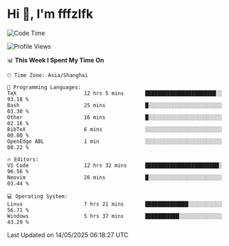 # Hi 👋, I'm fffzlfk

<!--START_SECTION:waka-->
![Code Time](http://img.shields.io/badge/Code%20Time-1%2C306%20hrs%2049%20mins-blue)

![Profile Views](http://img.shields.io/badge/Profile%20Views-0-blue)

📊 **This Week I Spent My Time On** 

```text
🕑︎ Time Zone: Asia/Shanghai

💬 Programming Languages: 
TeX                      12 hrs 5 mins       ███████████████████████░░   93.18 % 
Bash                     25 mins             █░░░░░░░░░░░░░░░░░░░░░░░░   03.30 % 
Other                    16 mins             █░░░░░░░░░░░░░░░░░░░░░░░░   02.16 % 
BibTeX                   6 mins              ░░░░░░░░░░░░░░░░░░░░░░░░░   00.80 % 
OpenEdge ABL             1 min               ░░░░░░░░░░░░░░░░░░░░░░░░░   00.22 % 

🔥 Editors: 
VS Code                  12 hrs 32 mins      ████████████████████████░   96.56 % 
Neovim                   26 mins             █░░░░░░░░░░░░░░░░░░░░░░░░   03.44 % 

💻 Operating System: 
Linux                    7 hrs 21 mins       ██████████████░░░░░░░░░░░   56.71 % 
Windows                  5 hrs 37 mins       ███████████░░░░░░░░░░░░░░   43.29 % 
```


 Last Updated on 14/05/2025 06:18:27 UTC
<!--END_SECTION:waka-->
